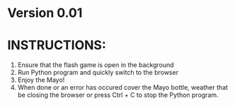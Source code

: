 # Version 0.01

# INSTRUCTIONS:
1. Ensure that the flash game is open in the background
2. Run Python program and quickly switch to the browser
3. Enjoy the Mayo!
4. When done or an error has occured cover the Mayo bottle, weather that be closing the browser or press Ctrl + C to stop the Python program.

